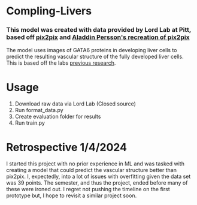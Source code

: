 # Compling-Livers
### This model was created with data provided by Lord Lab at Pitt, based off [pix2pix](https://www.tensorflow.org/tutorials/generative/pix2pix) and [Aladdin Persson's recreation of pix2pix](https://github.com/aladdinpersson/Machine-Learning-Collection/tree/master/ML/Pytorch/GANs/Pix2Pix)

The model uses images of GATA6 proteins in developing liver cells to predict the resulting vascular structure of the fully developed liver cells. This is based off the labs [previous research](https://www.nature.com/articles/ncomms10243).

# Usage
1. Download raw data via Lord Lab (Closed source)
2. Run format_data.py
3. Create evaluation folder for results
4. Run train.py

# Retrospective 1/4/2024
I started this project with no prior experience in ML and was tasked with creating a model that could predict the vascular structure better than pix2pix. I, expectedly, into a lot of issues with overfitting given the data set was 39 points. The semester, and thus the project, ended before many of these were ironed out. I regret not pushing the timeline on the first prototype but, I hope to revisit a similar project soon.

